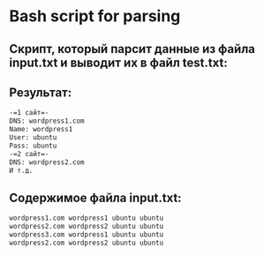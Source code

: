 # Bash script for parsing
## Cкрипт, который парсит данные из файла input.txt и выводит их в файл test.txt:

## Результат:
 ```bash
-=1 сайт=-
DNS: wordpress1.com
Name: wordpress1
User: ubuntu
Pass: ubuntu
-=2 сайт=-
DNS: wordpress2.com
И т.д.
```

## Содержимое файла input.txt:
```bash
wordpress1.com wordpress1 ubuntu ubuntu
wordpress2.com wordpress2 ubuntu ubuntu
wordpress3.com wordpress1 ubuntu ubuntu
wordpress2.com wordpress2 ubuntu ubuntu
```